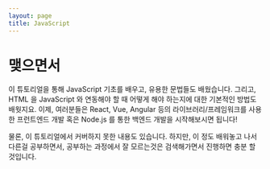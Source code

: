 ```yaml
---
layout: page
title: JavaScript
---
```


# 맺으면서

이 튜토리얼을 통해 JavaScript 기초를 배우고, 유용한 문법들도 배웠습니다. 그리고, HTML 을 JavaScript 와 연동해야 할 때 어떻게 해야 하는지에 대한 기본적인 방법도 배웟지요. 이제, 여러분들은 React, Vue, Angular 등의 라이브러리/프레임워크를 사용한 프런트엔드 개발 혹은 Node.js 를 통한 백엔드 개발을 시작해보시면 됩니다!

물론, 이 튜토리얼에서 커버하지 못한 내용도 있습니다. 하지만, 이 정도 배워놓고 나서 다른걸 공부하면서, 공부하는 과정에서 잘 모르는것은 검색해가면서 진행하면 충분 할 것입니다.